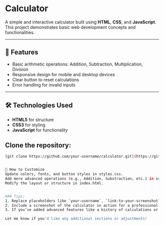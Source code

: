  # Calculator

A simple and interactive calculator built using **HTML**, **CSS**, and **JavaScript**. This project demonstrates basic web development concepts and functionalities.

---

## 🚀 Features
- Basic arithmetic operations: Addition, Subtraction, Multiplication, Division
- Responsive design for mobile and desktop devices
- Clear button to reset calculations
- Error handling for invalid inputs

---
## 🛠️ Technologies Used
- **HTML5** for structure
- **CSS3** for styling
- **JavaScript** for functionality

## Clone the repository:
   ```bash
   [git clone https://github.com/your-username/calculator.git](https://github.com/pushpakchopadekar/Calculator.git)


   🌟 How to Customize
Update colors, fonts, and button styles in styles.css.
Add more advanced operations (e.g., Addition, Substraction, etc.) in script.js.
Modify the layout or structure in index.html.


### Tips:
1. Replace placeholders like `your-username`, `link-to-your-screenshot`, and `your-email@example.com` with actual details.
2. Include a screenshot of the calculator in action for a professional touch.
3. If you’ve added advanced features like a history of calculations or scientific operations, mention them in the **Features** section.

Let me know if you'd like any additional sections or adjustments!
